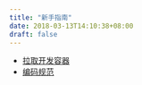 ```yaml
---
title: "新手指南"
date: 2018-03-13T14:10:38+08:00
draft: false
---
```


* [拉取开发容器](/新手指南/拉取开发容器)
* [编码规范](/新手指南/编码规范)